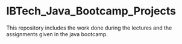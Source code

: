 # IBTech_Java_Bootcamp_Projects
 
This repository includes the work done during the lectures and the assignments given in the java bootcamp.

